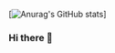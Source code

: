 [![Anurag's GitHub stats](https://github-readme-stats.vercel.app/api?username=SamHnnz&show_icons=true&theme=onedark)]

### Hi there 👋

<!--
**SamHnnz/SamHnnz** is a ✨ _special_ ✨ repository because its `README.md` (this file) appears on your GitHub profile.

Here are some ideas to get you started:

- 🔭 I’m currently working on ...
- 🌱 I’m currently learning ...
- 👯 I’m looking to collaborate on ...
- 🤔 I’m looking for help with ...
- 💬 Ask me about ...
- 📫 How to reach me: ...
- 😄 Pronouns: ...
- ⚡ Fun fact: ...
-->
